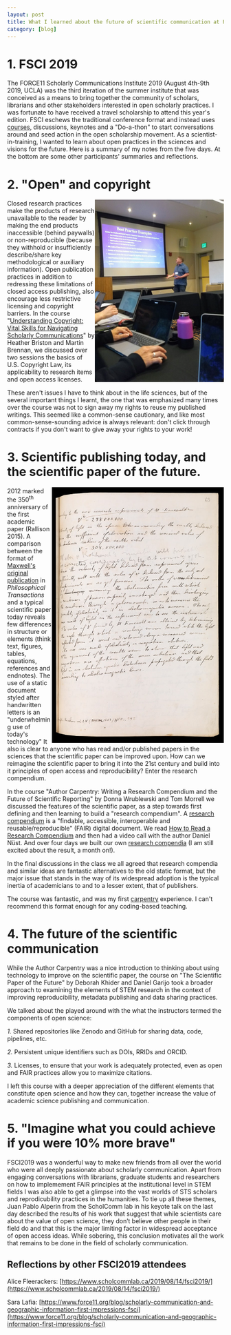```yaml
---
layout: post
title: What I learned about the future of scientific communication at FSCI2019
category: [blog]
---
```

# **1. FSCI 2019**

The FORCE11 Scholarly Communications Institute 2019 (August 4th-9th 2019, UCLA) was the third iteration of the summer institute that was conceived as a means to bring together the community of scholars, librarians and other stakeholders interested in open scholarly practices. I was fortunate to have received a travel scholarship to attend this year's edition. FSCI eschews the traditional conference format and instead uses [courses](https://www.force11.org/fsci/2019/course-list), discussions, keynotes and a "Do-a-thon" to start conversations around and seed action in the open scholarship movement. As a scientist-in-training, I wanted to learn about open practices in the sciences and visions for the future. Here is a summary of my notes from the five days. At the bottom are some other participants&#39; summaries and reflections.

# **2. "Open" and copyright**

<img align="right" width="300" src="/Images/BrennanFSCI.png">

Closed research practices make the products of research unavailable to the reader by making the end products inaccessible (behind paywalls) or non-reproducible (because they withhold or insufficiently describe/share key methodological or auxiliary information). Open publication practices in addition to redressing these limitations of closed access publishing, also encourage less restrictive licensing and copyright barriers. In the course "[Understanding Copyright: Vital Skills for Navigating Scholarly Communications](https://docs.google.com/document/d/1j_JBuusuZiUW3xqkl-WiU-mZkDGdQDxiOic5RZ_82PQ/edit#heading=h.gjdgxs)" by Heather Briston and Martin Brennan, we discussed over two sessions the basics of U.S. Copyright Law, its applicability to research items and open access licenses.

These aren't issues I have to think about in the life sciences, but of the several important things I learnt, the one that was emphasized many times over the course was not to sign away my rights to reuse my published writings. This seemed like a common-sense cautionary, and like most common-sense-sounding advice is always relevant: don&#39;t click through contracts if you don't want to give away your rights to your work!

# **3. Scientific publishing today, and the scientific paper of the future.**

<img align="right" width="400" src="/Images/RSjournal_MAxwell.jpeg">

2012 marked the 350<sup>th</sup> anniversary of the first academic paper (Rallison 2015). A comparison between the format of [Maxwell's original publication](https://authorcarpentry.github.io/FSCI-2019/01-getting-started.html) in _Philosophical Transactions_ and a typical scientific paper today reveals few differences in structure or elements (think text, figures, tables, equations, references and endnotes). The use of a static document styled after handwritten letters is an "underwhelming use of today's technology" It also is clear to anyone who has read and/or published papers in the sciences that the scientific paper can be improved upon. How can we reimagine the scientific paper to bring it into the 21st century and build into it principles of open access and reproducibility? Enter the research compendium.

In the course "Author Carpentry: Writing a Research Compendium and the Future of Scientific Reporting" by Donna Wrublewski and Tom Morrell we discussed the features of the scientific paper, as a step towards first defining and then learning to build a &quot;research compendium&quot;. A [research compendium](https://research-compendium.science/) is a "findable, accessible, interoperable and reusable/reproducible" (FAIR) digital document. We read [How to Read a Research Compendium](https://arxiv.org/abs/1806.09525) and then had a video call with the author Daniel Nüst. And over four days we built our own [research compendia](https://ameyajalihal.github.io/FSCI2019_doc/) (I am still excited about the result, a month on!).

In the final discussions in the class we all agreed that research compendia and similar ideas are fantastic alternatives to the old static format, but the major issue that stands in the way of its widespread adoption is the typical inertia of academicians to and to a lesser extent, that of publishers.
 
The course was fantastic, and was my first [carpentry](https://carpentries.org/) experience. I can&#39;t recommend this format enough for any coding-based teaching.

# **4. The future of the scientific communication**

While the Author Carpentry was a nice introduction to thinking about using technology to improve on the scientific paper, the course on &quot;The Scientific Paper of the Future&quot; by Deborah Khider and Daniel Garijo took a broader approach to examining the elements of STEM research in the context of improving reproducibility, metadata publishing and data sharing practices.

We talked about the played around with the what the instructors termed the components of open science:

*1.* Shared repositories like Zenodo and GitHub for sharing data, code, pipelines, etc.

*2.* Persistent unique identifiers such as DOIs, RRIDs and ORCID.

*3.* Licenses, to ensure that your work is adequately protected, even as open and FAIR practices allow you to maximize citations.

I left this course with a deeper appreciation of the different elements that constitute open science and how they can, together increase the value of academic science publishing and communication.

# **5. "Imagine what you could achieve if you were 10% more brave"**

FSCI2019 was a wonderful way to make new friends from all over the world who were all deeply passionate about scholarly communication. Apart from engaging conversations with librarians, graduate students and researchers on how to implemement FAIR principles at the institutional level in STEM fields I was also able to get a glimpse into the vast worlds of STS scholars and reprodicubility practices in the humanities. To tie up all these themes, Juan Pablo Alperin from the ScholComm lab in his keyote talk on the last day described the results of his work that suggest that while scientists care about the value of open science, they don’t believe other people in their field do and that this is the major limiting factor in widespread acceptance of open access ideas. While sobering, this conclusion motivates all the work that remains to be done in the field of scholarly communication.    

## **Reflections by other FSCI2019 attendees**

Alice Fleerackers: [https://www.scholcommlab.ca/2019/08/14/fsci2019/](https://www.scholcommlab.ca/2019/08/14/fsci2019/)

Sara Lafia: [https://www.force11.org/blog/scholarly-communication-and-geographic-information-first-impressions-fsci](https://www.force11.org/blog/scholarly-communication-and-geographic-information-first-impressions-fsci)
